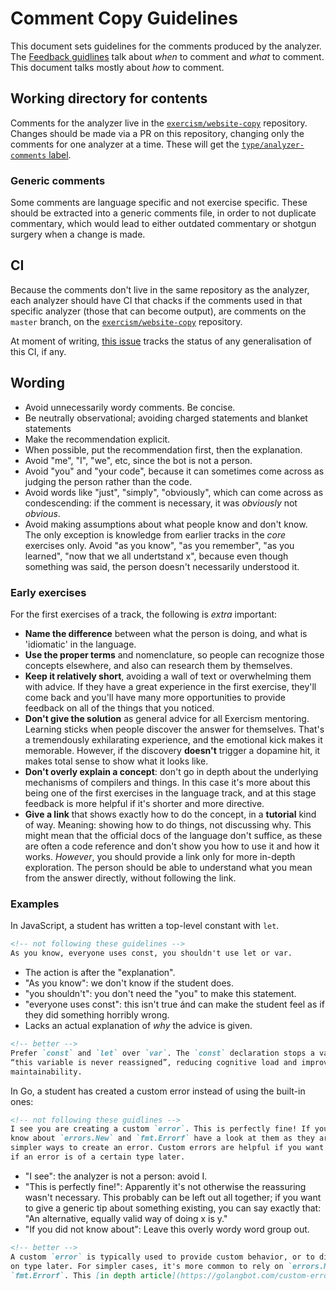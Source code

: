 # Comment Copy Guidelines

This document sets guidelines for the comments produced by the analyzer. The
[Feedback guidlines][git-feedback-guidelines] talk about _when_ to comment and
_what_ to comment. This document talks mostly about _how_ to comment.

## Working directory for contents

Comments for the analyzer live in the [`exercism/website-copy`][git-website-copy]
repository. Changes should be made via a PR on this repository, changing only
the comments for one analyzer at a time. These will get the
[`type/analyzer-comments` label][git-website-copy-label].

### Generic comments

Some comments are language specific and not exercise specific. These should be
extracted into a generic comments file, in order to not duplicate commentary,
which would lead to either outdated commentary or shotgun surgery when a change
is made.

## CI

Because the comments don't live in the same repository as the analyzer, each
analyzer should have CI that chacks if the comments used in that specific
analyzer (those that can become output), are comments on the `master` branch, on 
the  [`exercism/website-copy`][git-website-copy] repository.

At moment of writing, [this issue][issue-ci-comments] tracks the status of any
generalisation of this CI, if any.

## Wording

- Avoid unnecessarily wordy comments. Be concise.
- Be neutrally observational; avoiding charged statements and blanket statements
- Make the recommendation explicit.
- When possible, put the recommendation first, then the explanation.
- Avoid "me", "I", "we", etc, since the bot is not a person.
- Avoid "you" and "your code", because it can sometimes come across as judging 
  the person rather than the code.
- Avoid words like "just", "simply", "obviously", which can come across as 
  condescending: if the comment is necessary, it was _obviously_ not _obvious_.
- Avoid making assumptions about what people know and don't know. The only
  exception is knowledge from earlier tracks in the _core_ exercises only. Avoid
  "as you know", "as you remember", "as you learned", "now that we all
  undertstand x", because even though something was said, the person doesn't 
  necessarily understood it.

### Early exercises

For the first exercises of a track, the following is _extra_ important:

- **Name the difference** between what the person is doing, and what is
  'idiomatic' in the language.
- **Use the proper terms** and nomenclature, so people can recognize those
  concepts elsewhere, and also can research them by themselves.
- **Keep it relatively short**, avoiding a wall of text or overwhelming them
  with advice. If they have a great experience in the first exercise, they'll
  come back and you'll have many more opportunities to provide feedback on all
  of the things that you noticed.
- **Don't give the solution** as general advice for all Exercism mentoring. 
  Learning sticks when people discover the answer for themselves. That's a 
  tremendously exhilarating experience, and the emotional kick makes it 
  memorable. However, if the discovery **doesn't** trigger a dopamine hit, it 
  makes total sense to show what it looks like.
- **Don't overly explain a concept**: don't go in depth about the underlying 
  mechanisms of compilers and things. In this case it's more about this being 
  one of the first exercises in the language track, and at this stage feedback
  is more helpful if it's shorter and more directive.
- **Give a link** that shows exactly how to do the concept, in a **tutorial** 
  kind of way. Meaning: showing how to do things, not discussing why. This might
  mean that the official docs of the language don't suffice, as these are often
  a code reference and don't show you how to use it and how it works. _However_,
  you should provide a link only for more in-depth exploration. The person
  should be able to understand what you mean from the answer directly, without
  following the link.

### Examples

In JavaScript, a student has written a top-level constant with `let`. 

```markdown
<!-- not following these guidelines -->
As you know, everyone uses const, you shouldn't use let or var.
```

- The action is after the "explanation".
- "As you know": we don't know if the student does.
- "you shouldn't": you don't need the "you" to make this statement.
- "everyone uses const": this isn't true ánd can make the student feel as if
  they did something horribly wrong.
- Lacks an actual explanation of _why_ the advice is given.

```markdown
<!-- better -->
Prefer `const` and `let` over `var`. The `const` declaration stops a variable from being accidentally reassigned, which provides safety, and reduces cognitive load for someone reading the code. [This article](https://medium.com/javascript-scene/javascript-es6-var-let-or-const-ba58b8dcde75) explains the difference between the three.
“this variable is never reassigned”, reducing cognitive load and improving 
maintainability.
```

In Go, a student has created a custom error instead of using the built-in ones:

```markdown
<!-- not following these guidlines -->
I see you are creating a custom `error`. This is perfectly fine! If you did not
know about `errors.New` and `fmt.Errorf` have a look at them as they are much 
simpler ways to create an error. Custom errors are helpful if you want to check 
if an error is of a certain type later.
```

- "I see": the analyzer is not a person: avoid I.
- "This is perfectly fine!": Apparently it's not otherwise the reassuring wasn't
  necessary. This probably can be left out all together; if you want to give a
  generic tip about something existing, you can say exactly that: "An
  alternative, equally valid way of doing x is y."
- "If you did not know about": Leave this overly wordy word group out.

```markdown
<!-- better -->
A custom `error` is typically used to provide custom behavior, or to distinguish
on type later. For simpler cases, it's more common to rely on `errors.New` or 
`fmt.Errorf`. This [in depth article](https://golangbot.com/custom-errors/) about custom errors might be interesting.
```

[git-website-copy]: https://github.com/exercism/website-copy/tree/master/automated-comments
[issue-ci-comments]: https://github.com/exercism/automated-mentoring-support/issues/51
[git-website-copy-label]: https://github.com/exercism/website-copy/pulls?q=is%3Aopen+is%3Apr+label%3Atype%2Fanalyzer-comments
[git-feedback-guidelines]: https://github.com/exercism/automated-mentoring-support/blob/master/docs/guidelines.md#idiomatic-rules--language-features--stylistic-choices
